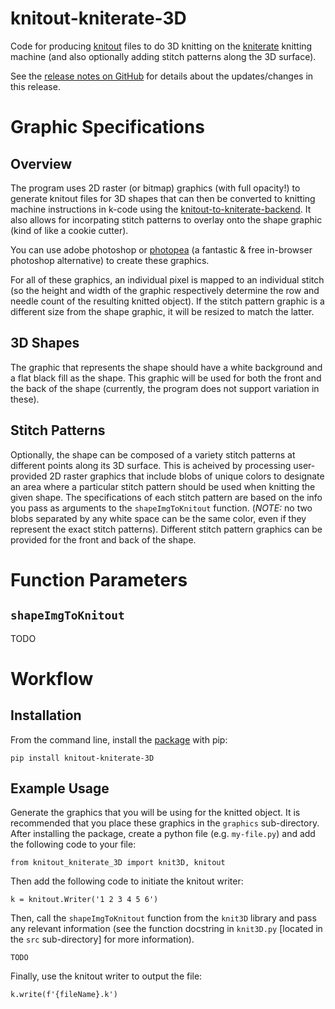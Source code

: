 # knitout-kniterate-3D

Code for producing [knitout](github.com/textiles-lab/knitout) files to do 3D knitting on the [kniterate](kniterate.com) knitting machine (and also optionally adding stitch patterns along the 3D surface).


See the [release notes on GitHub](https://github.com/gabrielle-ohlson/knitout-kniterate-3D/releases) for details about the updates/changes in this release.

# Graphic Specifications

## Overview

The program uses 2D raster (or bitmap) graphics (with full opacity!) to generate knitout files for 3D shapes that can then be converted to knitting machine instructions in k-code using the [knitout-to-kniterate-backend](github.com/textiles-lab/knitout-backend-kniterate). It also allows for incorpating stitch patterns to overlay onto the shape graphic (kind of like a cookie cutter).

You can use adobe photoshop or [photopea](photopea.com) (a fantastic & free in-browser photoshop alternative) to create these graphics.

For all of these graphics, an individual pixel is mapped to an individual stitch (so the height and width of the graphic respectively determine the row and needle count of the resulting knitted object). If the stitch pattern graphic is a different size from the shape graphic, it will be resized to match the latter.

## 3D Shapes

The graphic that represents the shape should have a white background and a flat black fill as the shape. This graphic will be used for both the front and the back of the shape (currently, the program does not support variation in these).

## Stitch Patterns

Optionally, the shape can be composed of a variety stitch patterns at different points along its 3D surface. This is acheived by processing user-provided 2D raster graphics that include blobs of unique colors to designate an area where a particular stitch pattern should be used when knitting the given shape. The specifications of each stitch pattern are based on the info you pass as arguments to the `shapeImgToKnitout` function.
(*NOTE:* no two blobs separated by any white space can be the same color, even if they represent the exact stitch patterns).
Different stitch pattern graphics can be provided for the front and back of the shape.

# Function Parameters

## `shapeImgToKnitout`

TODO

# Workflow

## Installation

From the command line, install the [package](https://pypi.org/project/knitout-kniterate-3D/1.0.0/) with pip:

```
pip install knitout-kniterate-3D
```

## Example Usage

Generate the graphics that you will be using for the knitted object. It is recommended that you place these graphics in the `graphics` sub-directory.
After installing the package, create a python file (e.g. `my-file.py`) and add the following code to your file:

```
from knitout_kniterate_3D import knit3D, knitout
```

Then add the following code to initiate the knitout writer:

```
k = knitout.Writer('1 2 3 4 5 6')
```

Then, call the `shapeImgToKnitout` function from the `knit3D` library and pass any relevant information (see the function docstring in `knit3D.py` [located in the `src` sub-directory] for more information).

```
TODO
```

Finally, use the knitout writer to output the file:

```
k.write(f'{fileName}.k')
```
